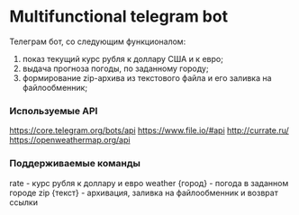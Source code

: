 # Multifunctional telegram bot
Телеграм бот, со следующим функционалом:
1) показ текущий курс рубля к доллару США и к евро;
2) выдача прогноза погоды, по заданному городу;
3) формирование zip-архива из текстового файла и его заливка на файлообменник;

### Используемые API
https://core.telegram.org/bots/api
https://www.file.io/#api
http://currate.ru/
https://openweathermap.org/api

### Поддерживаемые команды
rate - курс рубля к доллару и евро
weather {город} - погода в заданном городе
zip {текст} - архивация, заливка на файлообменник и возврат ссылки 
